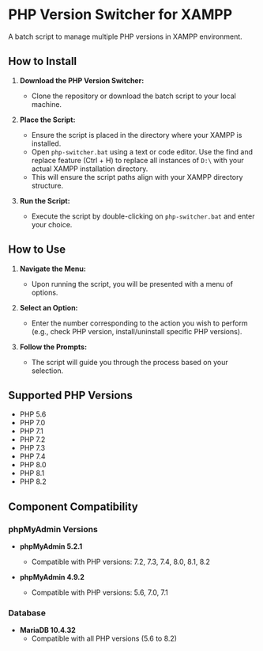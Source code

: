 # PHP Version Switcher for XAMPP

A batch script to manage multiple PHP versions in XAMPP environment.

## How to Install

1. **Download the PHP Version Switcher:**
   - Clone the repository or download the batch script to your local machine.

2. **Place the Script:**
   - Ensure the script is placed in the directory where your XAMPP is installed.
   - Open `php-switcher.bat` using a text or code editor. Use the find and replace feature (Ctrl + H) to replace all instances of `D:\` with your actual XAMPP installation directory.
   - This will ensure the script paths align with your XAMPP directory structure.

3. **Run the Script:**
   - Execute the script by double-clicking on `php-switcher.bat` and enter your choice.

## How to Use

1. **Navigate the Menu:**
   - Upon running the script, you will be presented with a menu of options.

2. **Select an Option:**
   - Enter the number corresponding to the action you wish to perform (e.g., check PHP version, install/uninstall specific PHP versions).

3. **Follow the Prompts:**
   - The script will guide you through the process based on your selection.

## Supported PHP Versions
- PHP 5.6
- PHP 7.0
- PHP 7.1
- PHP 7.2
- PHP 7.3
- PHP 7.4
- PHP 8.0
- PHP 8.1
- PHP 8.2

## Component Compatibility

### phpMyAdmin Versions
- **phpMyAdmin 5.2.1**
  - Compatible with PHP versions: 7.2, 7.3, 7.4, 8.0, 8.1, 8.2

- **phpMyAdmin 4.9.2**
  - Compatible with PHP versions: 5.6, 7.0, 7.1

### Database
- **MariaDB 10.4.32**
  - Compatible with all PHP versions (5.6 to 8.2)